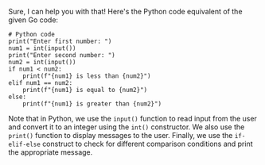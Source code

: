 Sure, I can help you with that! Here's the Python code equivalent of the given Go code:
```
# Python code
print("Enter first number: ")
num1 = int(input())
print("Enter second number: ")
num2 = int(input())
if num1 < num2:
    print(f"{num1} is less than {num2}")
elif num1 == num2:
    print(f"{num1} is equal to {num2}")
else:
    print(f"{num1} is greater than {num2}")
```
Note that in Python, we use the `input()` function to read input from the user and convert it to an integer using the `int()` constructor. We also use the `print()` function to display messages to the user. Finally, we use the `if-elif-else` construct to check for different comparison conditions and print the appropriate message.
